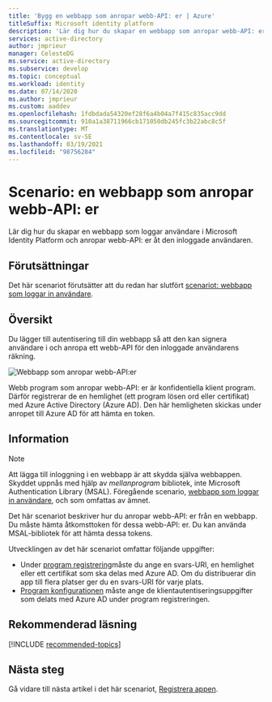 ```yaml
---
title: 'Bygg en webbapp som anropar webb-API: er | Azure'
titleSuffix: Microsoft identity platform
description: 'Lär dig hur du skapar en webbapp som anropar webb-API: er (översikt)'
services: active-directory
author: jmprieur
manager: CelesteDG
ms.service: active-directory
ms.subservice: develop
ms.topic: conceptual
ms.workload: identity
ms.date: 07/14/2020
ms.author: jmprieur
ms.custom: aaddev
ms.openlocfilehash: 1fdbdada54320ef28f6a4b04a7f415c835acc9dd
ms.sourcegitcommit: 910a1a38711966cb171050db245fc3b22abc8c5f
ms.translationtype: MT
ms.contentlocale: sv-SE
ms.lasthandoff: 03/19/2021
ms.locfileid: "98756284"
---
```

# <a name="scenario-a-web-app-that-calls-web-apis"></a>Scenario: en webbapp som anropar webb-API: er

Lär dig hur du skapar en webbapp som loggar användare i Microsoft Identity Platform och anropar webb-API: er åt den inloggade användaren.

## <a name="prerequisites"></a>Förutsättningar

Det här scenariot förutsätter att du redan har slutfört [scenariot: webbapp som loggar in användare](scenario-web-app-sign-user-overview.md).

## <a name="overview"></a>Översikt

Du lägger till autentisering till din webbapp så att den kan signera användare i och anropa ett webb-API för den inloggade användarens räkning.

![Webbapp som anropar webb-API:er](./media/scenario-webapp/web-app.svg)

Webb program som anropar webb-API: er är konfidentiella klient program.
Därför registrerar de en hemlighet (ett program lösen ord eller certifikat) med Azure Active Directory (Azure AD). Den här hemligheten skickas under anropet till Azure AD för att hämta en token.

## <a name="specifics"></a>Information

> [!NOTE]
> Att lägga till inloggning i en webbapp är att skydda själva webbappen. Skyddet uppnås med hjälp av *mellanprogram* bibliotek, inte Microsoft Authentication Library (MSAL). Föregående scenario, [webbapp som loggar in användare](scenario-web-app-sign-user-overview.md), och som omfattas av ämnet.
>
> Det här scenariot beskriver hur du anropar webb-API: er från en webbapp. Du måste hämta åtkomsttoken för dessa webb-API: er. Du kan använda MSAL-bibliotek för att hämta dessa tokens.

Utvecklingen av det här scenariot omfattar följande uppgifter:

- Under [program registrering](scenario-web-app-call-api-app-registration.md)måste du ange en svars-URI, en hemlighet eller ett certifikat som ska delas med Azure AD. Om du distribuerar din app till flera platser ger du en svars-URI för varje plats.
- [Program konfigurationen](scenario-web-app-call-api-app-configuration.md) måste ange de klientautentiseringsuppgifter som delats med Azure AD under program registreringen.

## <a name="recommended-reading"></a>Rekommenderad läsning

[!INCLUDE [recommended-topics](../../../includes/active-directory-develop-scenarios-prerequisites.md)]

## <a name="next-steps"></a>Nästa steg

Gå vidare till nästa artikel i det här scenariot, [Registrera appen](scenario-web-app-call-api-app-registration.md).